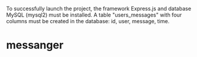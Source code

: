 To successfully launch the project, the framework Express.js and database MySQL (mysql2) must be installed. 
A table "users_messages" with four columns must be created in the database: id, user, message, time.
# messanger
